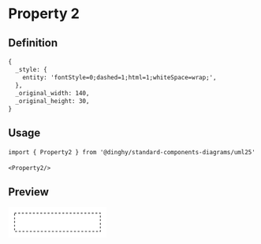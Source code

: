 # Property 2

## Definition

```
{
  _style: { 
    entity: 'fontStyle=0;dashed=1;html=1;whiteSpace=wrap;',
  },
  _original_width: 140,
  _original_height: 30,
}
```

## Usage

```
import { Property2 } from '@dinghy/standard-components-diagrams/uml25'

<Property2/>
```

## Preview

<img src="./property-2.png" width="200"/>
